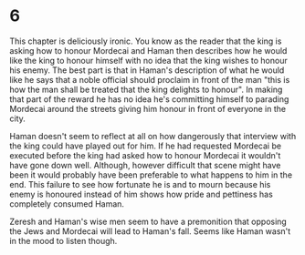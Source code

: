 # 6

This chapter is deliciously ironic. You know as the reader that the king is asking how to honour Mordecai and Haman then describes how he would like the king to honour himself with no idea that the king wishes to honour his enemy. The best part is that in Haman's description of what he would like he says that a noble official should proclaim in front of the man "this is how the man shall be treated that the king delights to honour". In making that part of the reward he has no idea he's committing himself to parading Mordecai around the streets giving him honour in front of everyone in the city. 

Haman doesn't seem to reflect at all on how dangerously that interview with the king could have played out for him. If he had requested Mordecai be executed before the king had asked how to honour Mordecai it wouldn't have gone down well. Although, however difficult that scene might have been it would probably have been preferable to what happens to him in the end. This failure to see how fortunate he is and to mourn because his enemy is honoured instead of him shows how pride and pettiness has completely consumed Haman. 

Zeresh and Haman's wise men seem to have a premonition that opposing the Jews and Mordecai will lead to Haman's fall. Seems like Haman wasn't in the mood to listen though. 